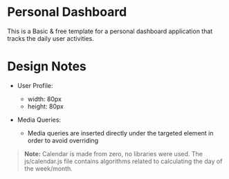 # Personal Dashboard

This is a Basic & free template for a personal dashboard application that tracks the daily user activities.

# Design Notes

- User Profile: 
    - width: 80px
    - height: 80px

- Media Queries:
    - Media queries are inserted directly under the targeted element in order to avoid overriding


>**Note:** Calendar is made from zero, no libraries were used. The js/calendar.js file contains algorithms related to calculating the day of the week/month.